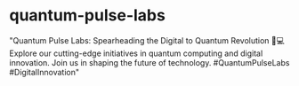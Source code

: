 # quantum-pulse-labs
 
"Quantum Pulse Labs: Spearheading the Digital to Quantum Revolution 🔬💻 Explore our cutting-edge initiatives in quantum computing and digital innovation. Join us in shaping the future of technology. #QuantumPulseLabs #DigitalInnovation"
